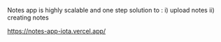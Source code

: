 Notes app is highly scalable and one step solution to :
i) upload notes
ii) creating notes

https://notes-app-iota.vercel.app/
